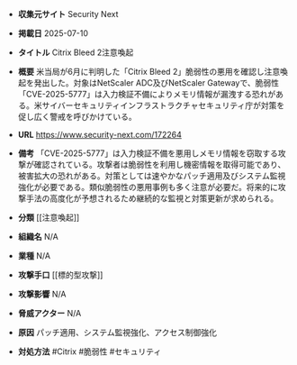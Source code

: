 - **収集元サイト**
Security Next

- **掲載日**
2025-07-10

- **タイトル**
Citrix Bleed 2注意喚起

- **概要**
米当局が6月に判明した「Citrix Bleed 2」脆弱性の悪用を確認し注意喚起を発出した。対象はNetScaler ADC及びNetScaler Gatewayで、脆弱性「CVE-2025-5777」は入力検証不備によりメモリ情報が漏洩する恐れがある。米サイバーセキュリティインフラストラクチャセキュリティ庁が対策を促し広く警戒を呼びかけている。

- **URL**
https://www.security-next.com/172264

- **備考**
「CVE-2025-5777」は入力検証不備を悪用しメモリ情報を窃取する攻撃が確認されている。攻撃者は脆弱性を利用し機密情報を取得可能であり、被害拡大の恐れがある。対策としては速やかなパッチ適用及びシステム監視強化が必要である。類似脆弱性の悪用事例も多く注意が必要だ。将来的に攻撃手法の高度化が予想されるため継続的な監視と対策更新が求められる。

- **分類**
[[注意喚起]]

- **組織名**
N/A

- **業種**
N/A

- **攻撃手口**
[[標的型攻撃]]

- **攻撃影響**
N/A

- **脅威アクター**
N/A

- **原因**
パッチ適用、システム監視強化、アクセス制御強化

- **対処方法**
#Citrix #脆弱性 #セキュリティ
